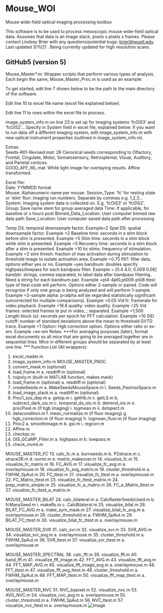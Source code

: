 # Mouse_WOI
Mouse wide-field optical imaging processing toolbox

This software is to be used to process mesoscopic mouse wide-field optical data. Assumes that data is an image stack, pixels x pixels x frames. Please contact Lindsey Brier with any questions/potential bugs: brierl@wustl.edu. Last updated 3/11/21 . Being currently updated for high resolution scans.

## GitHub5 (version 5)
Mouse_Master*.m:  Wrapper scripts that perform various types of analysis. Each begin the same, Mouse_Master_Proc.m is used as an example:

To get started, edit line 7 shown below to be the path to the main directory of the software. 

Edit line 10 to excel file name (excel file explained below).

Edit line 11 to rows within the excel file to process.

image_system_info.m on line 23 is set up for imaging systems ‘fcOIS3’ and ‘fcOIS2’… Specify in System field in excel file, explained below. If you want to run data off a different imaging system, edit image_system_info.m with new optical instrument properties (outlined in image_system_info.m).

Extras:  
Seeds-R01-Revised.mat: 26 Canonical seeds corresponding to Olfactory, Frontal, Cingulate, Motor, Somatosensory, Retrosplenial, Visual, Auditory, and Parietal cortices.  
GOOD_AFF_WL.mat: White light image for overlaying results. Affine transformed.

Excel file:  
Date: YYMMDD format   
Mouse: Alphanumeric name per mouse. 
Session_Type: ‘fc’ for resting state or ‘stim’
Run: imaging run numbers. Separate by commas e.g. 1,2,3…
System: Imaging system data is collected on. E.g. ‘fcOIS3’ or ‘fcOIS2’. 
Group: Save name stem for group averaged data
Time: If applicable, for baseline or x hours post 
Binned_Data_Location: User computer binned raw data path
Save_Location:  User computer saved data path after processing

Temp DS: temporal downsample factor. Example=2
Spat DS: spatial downsample factor. Example =2
Baseline time: seconds in a stim block before stim is presented. Example =5
Stim time: seconds in a stim block while stim is presented. Example =5
Recovery time: seconds in a stim block after a stim is presented. Example =10
hz stims: frequency of stimulation. Example =2
stim thresh: fraction of max activation during stimulation to threshold image to isolate activation area. Example =0.75
filt?: filter data, options either yes or no. Example =yes
bandnum: doubles specify highpass/lowpass for each bandpass filter. Example = [0.4 4.0; 0.009 0.08]
bandstr: strings, comma separated, to label data after bandpass filtering. Need a string for each bandnum pair. Example =pt4-4pt0,pt009-pt08
ttest: type of ttest code will perform. Options either 2-sample or paired. Code will recognize if only one group is being analyzed and will perform 1-sample. Example =2-sample
alpha: p<alpha will be regarded statistically significant (uncorrected for multiple comparisons). Example =0.05
Vid fr: framerate for video playback. Example =16.8
quality: video quality. Example =25
Vid frames: selected frames to put in video, ; separated. Example =1;500
Length block (s): seconds per epoch for FFT calculation. Example =10
StD cutoff: number of standard deviations above the mean to threshold GVTD trace. Example =1
Option: Hgb correction option. Options either ratio or ex-em. Example =ex-em
Notes:
***For averaging purposes (later), format excel documents so all mice that are going to be averaged together are in sequential lines. Mice in different groups should be separated by at least one line. ***
Function List (All wrappers): 
1.	excel_reader.m
2.	image_system_info.m
MOUSE_MASTER_PROC
1.	convert_mask.m (optional)
2.	load_frame.m
a.	readtiff.m (optional)
3.	roipoly.m (built-in MATLAB function, makes mask)
4.	load_frame.m (optional)
a.	readtiff.m (optional)
5.	createSeeds.m
a.	MakeSeedsMouseSpace.m
i.	Seeds_PaxinosSpace.m
6.	load_image_stack.m
a.	readtiff.m (optional)
7.	Proc1_sys_dep.m
a.	getop.m
i.	getHb.m
ii.	getLS.m
b.	subtract_dark_ois.m
c.	temporal_ds_ois.m
d.	detrend_ois.m
e.	procPixel.m (if hgb imaging)
i.	logmean.m
ii.	dotspect.m
1.	datacondition.m
f.	mean_normalize.m (if fluor imaging)
g.	hgb_correction.m (if fluor imaging)
h.	logmean_fluor.m (if fluor imaging)
8.	Proc2
a.	smoothimage.m
b.	gsr.m
i.	regcorr.m
9.	Affine.m
10.	checkqc.m
11.	OIS_GCaMP_Filter.m
a.	highpass.m
b.	lowpass.m
12.	check_mvmt.m

MOUSE_MASTER_FC
13.	calc_fc.m
a.	burnseeds.m
b.	P2strace.m
c.	strace2R.m
d.	normr.m
e.	matrix_makeover.m
14.	visualize_fc.m
15.	visualize_fc_matrix.m
16.	FC_AVG.m
17.	visualize_fc_avg.m
a.	overlaymouse.m
18.	visualize_fc_avg_matrix.m
19.	cluster_threshold.m
a.	FWHM_SpAut.m
20.	FC_ttest.m
21.	visualize_fc_ttest.m
a.	overlaymouse.m
22.	FC_Matrix_ttest.m
23.	visualize_fc_ttest_matrix.m
24.	prep_matrix_simple.m
25.	visualize_fc_e_matrix.m
26.	FC_e_Matrix_ttest.m
27.	visualize_fc_ttest_e_matrix.m

MOUSE_MASTER_BILAT
24.	calc_bilateral.m
a.	CalcRasterSeedsUsed.m
b.	fcManySeed.m
i.	makeRs.m
c.	CalcBilateral.m
25.	visualize_bilat.m
26.	BILAT_FC_AVG.m
a.	make_sym_mask.m
27.	visualize_bilat_fc_avg.m
a.	overlaymouse.m
28.	cluster_threshold.m
a.	FWHM_SpAut.m
29.	BILAT_FC_ttest.m
30.	visualize_bilat_fc_ttest.m
a.	overlaymouse.m

MOUSE_MASTER_SVR
31.	calc_svr.m
32.	visualize_svr.m
33.	SVR_AVG.m
34.	visualize_svr_avg.m
a.	overlaymouse.m
35.	cluster_threshold.m
a.	FWHM_SpAut.m
36.	SVR_ttest.m
37.	visualize_svr_ttest.m
a.	overlaymouse.m

MOUSE_MASTER_SPECTRAL
38.	calc_fft.m
39.	visualize_fft.m
40.	band_fft.m
41.	visualize_fft_image.m
42.	FFT_AVG.m
43.	visualize_fft_avg.m
44.	FFT_MAP_AVG.m
45.	visualize_fft_image_avg.m
a.	overlaymouse.m
46.	FFT_ttest.m
47.	visualize_fft_avg_ttest.m
48.	cluster_threshold.m
a.	FWHM_SpAut.m
49.	FFT_MAP_ttest.m
50.	visualize_fft_map_ttest.m
a.	overlaymouse.m

MOUSE_MASTER_NVC
51.	NVC_bypixel.m
52.	visualize_nvc.m
53.	AVG_NVC.m
54.	visualize_nvc_avg.m
a.	overlaymouse.m
55.	cluster_threshold.m
a.	FWHM_SpAut.m
56.	NVC_ttest.m
57.	visualize_nvc_ttest.m
a.	overlaymouse.m
![image](https://user-images.githubusercontent.com/47127470/109907065-2e962680-7c67-11eb-9f44-c17d6bfddfc6.png)


